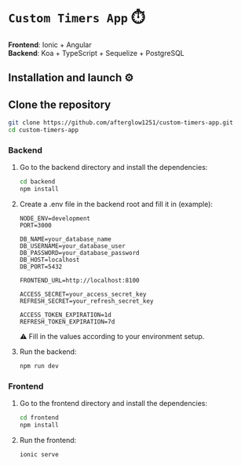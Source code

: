 # `Custom Timers App` ⏱️

**Frontend**: Ionic + Angular  
**Backend**: Koa + TypeScript + Sequelize + PostgreSQL

## Installation and launch ⚙️

## Clone the repository

```bash
git clone https://github.com/afterglow1251/custom-timers-app.git
cd custom-timers-app
```

### Backend

1. Go to the backend directory and install the dependencies:
   ```bash
   cd backend
   npm install
   ```
2. Create a .env file in the backend root and fill it in (example):

   ```env
   NODE_ENV=development
   PORT=3000

   DB_NAME=your_database_name
   DB_USERNAME=your_database_user
   DB_PASSWORD=your_database_password
   DB_HOST=localhost
   DB_PORT=5432

   FRONTEND_URL=http://localhost:8100

   ACCESS_SECRET=your_access_secret_key
   REFRESH_SECRET=your_refresh_secret_key

   ACCESS_TOKEN_EXPIRATION=1d
   REFRESH_TOKEN_EXPIRATION=7d
   ```

   ⚠️ Fill in the values according to your environment setup.

3. Run the backend:
   ```bash
   npm run dev
   ```

### Frontend

1. Go to the frontend directory and install the dependencies:

   ```bash
   cd frontend
   npm install
   ```

2. Run the frontend:
   ```bash
   ionic serve
   ```
